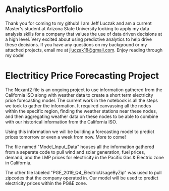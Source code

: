 # AnalyticsPortfolio
Thank you for coming to my github! I am Jeff Luczak and am a current Master's student at Arizona State University looking to apply
my data analysis skills for a company that values the use of data driven decisions at a high level. Very excited about using
predictive analytics to help drive these decisions. If you have any questions on my background or my attached projects, email me
at jluczak18@gmail.com. Enjoy reading through my code!

# Electriticy Price Forecasting Project
The Nexant2 file is an ongoing project to use information gathered from the California ISO along with weather data 
to create a short term electricity price forecasting model. The current work in the notebook is all the steps we took to gather
the information. It required canvassing all the nodes within the specific region, finding the weather stations near these nodes,
and then aggregating weather data on these nodes to be able to combine with our historical information from the California ISO.

Using this information we will be building a forecasting model to predict prices tomorrow or even a week from now. More to come!

The file named "Model_Input_Data" houses all the information gathered from a seperate code to pull wind and solar generation,
fuel prices, demand, and the LMP prices for electricity in the Pacific Gas & Electric zone in California. 

The other file labeled "PGE_2019_Q4_ElectricUsageByZip" was used to pull zipcodes that the company operated in. Our model will be 
used to predict electricity prices within the PG&E zone.
